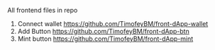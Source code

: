 All frontend files in repo
1) Connect wallet https://github.com/TimofeyBM/front-dApp-wallet
2) Add Button https://github.com/TimofeyBM/front-dApp-btn
3) Mint button https://github.com/TimofeyBM/front-dApp-mint
